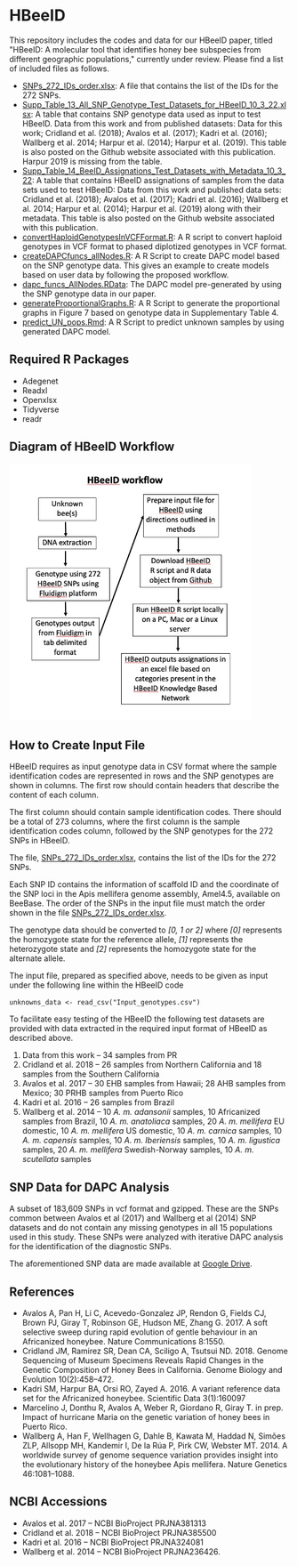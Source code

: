 # HBeeID

This repository includes the codes and data for our HBeeID paper, titled "HBeeID: A molecular tool that identifies honey bee subspecies from different geographic populations," currently under review. Please find a list of included files as follows.

* [SNPs_272_IDs_order.xlsx](SNPs_272_IDs_order.xlsx): A file that contains the list of the IDs for the 272 SNPs.
* [Supp_Table_13_All_SNP_Genotype_Test_Datasets_for_HBeeID_10_3_22.xlsx](Supp_Table_13_All_SNP_Genotype_Test_Datasets_for_HBeeID_10_3_22.xlsx): A table that contains SNP genotype data used as input to test HBeeID. Data from this work and from published datasets: Data for this work; Cridland et al. (2018); Avalos et al. (2017); Kadri et al. (2016); Wallberg et al. 2014; Harpur et al. (2014); Harpur et al. (2019). This table is also posted on the Github website associated with this publication.   Harpur  2019 is missing from the table.
* [Supp_Table_14_BeeID_Assignations_Test_Datasets_with_Metadata_10_3_22](Supp_Table_14_HBeeID_Assignations_Test_Datasets_with_Metadata_10_3_22): A table that contains HBeeID assignations of samples from the data sets used to test HBeeID: Data from this work and published data sets: Cridland et al. (2018); Avalos et al. (2017); Kadri et al. (2016); Wallberg et al. 2014; Harpur et al. (2014); Harpur et al. (2019) along with their metadata. This table is also posted on the Github website associated with this publication.
* [convertHaploidGenotypesInVCFFormat.R](convertHaploidGenotypesInVCFFormat.R): A R script to convert haploid genotypes in VCF format to phased diplotized genotypes in VCF format.
* [createDAPCfuncs_allNodes.R](createDAPCfuncs_allNodes.R): A R Script to create DAPC model based on the SNP genotype data. This gives an example to create models based on user data by following the proposed workflow.
* [dapc_funcs_AllNodes.RData](dapc_funcs_AllNodes.RData): The DAPC model pre-generated by using the SNP genotype data in our paper.
* [generateProportionalGraphs.R](generateProportionalGraphs.R): A R Script to generate the proportional graphs in Figure 7 based on genotype data in Supplementary Table 4.
* [predict_UN_pops.Rmd](predict_UN_pops.Rmd): A R Script to predict unknown samples by using generated DAPC model.

## Required R Packages

* Adegenet
* Readxl
* Openxlsx
* Tidyverse
* readr

## Diagram of HBeeID Workflow
![HBeeID_workflow_diagram](fig/HBeeID_workflow.jpg)

## How to Create Input File

HBeeID requires as input genotype data in CSV format where the sample identification codes are represented in rows and the SNP genotypes are shown in columns. The first row should contain headers that describe the content of each column.

The first column should contain sample identification codes. There should be a total of 273 columns, where the first column is the sample identification codes column, followed by the SNP genotypes for the 272 SNPs in HBeeID.

The file, [SNPs_272_IDs_order.xlsx](SNPs_272_IDs_order.xlsx), contains the list of the IDs for the 272 SNPs.

Each SNP ID contains the information of scaffold ID and the coordinate of the SNP loci in the Apis mellifera genome assembly, Amel4.5, available on BeeBase. The order of the SNPs in the input file must match the order shown in the file [SNPs_272_IDs_order.xlsx](SNPs_272_IDs_order.xlsx).

The genotype data should be converted to *\[0, 1 or 2\]* where *\[0\]* represents the homozygote state for the reference allele, *\[1\]* represents the heterozygote state and *\[2\]* represents the homozygote state for the alternate allele.

The input file, prepared as specified above, needs to be given as input under the following line within the HBeeID code
```
unknowns_data <- read_csv("Input_genotypes.csv")
```

To facilitate easy testing of the HBeeID the following test datasets are provided with data extracted in the required input format of HBeeID as described above.

1. Data from this work – 34 samples from PR
2. Cridland et al. 2018 – 26 samples from Northern California and 18 samples from the Southern California
3. Avalos et al. 2017 – 30 EHB samples from Hawaii; 28 AHB samples from Mexico; 30 PRHB samples from Puerto Rico
3. Kadri et al. 2016 – 26 samples from Brazil
5. Wallberg et al. 2014 – 10 *A. m. adansonii* samples, 10 Africanized samples from Brazil, 10 *A. m. anatoliaca* samples, 20 *A. m. mellifera* EU domestic, 10 *A. m. mellifera* US domestic, 10 *A. m. carnica* samples,  10 *A. m. capensis* samples, 10 *A. m. Iberiensis* samples, 10 *A. m. ligustica* samples, 20 *A. m. mellifera* Swedish-Norway samples, 10 *A. m. scutellata* samples

## SNP Data for DAPC Analysis

A subset of 183,609 SNPs in vcf format and gzipped. These are the SNPs common between Avalos et al (2017) and Wallberg et al (2014) SNP datasets and do not contain any missing genotypes in all 15 populations used in this study. These SNPs were analyzed with iterative DAPC analysis for the identification of the diagnostic SNPs.

The aforementioned SNP data are made available at [Google Drive](https://drive.google.com/file/d/1oM-ttRnPa2VxIiOZV7Yh2DwP5uPpH2LJ/view?usp=sharing).

## References

* Avalos A, Pan H, Li C, Acevedo-Gonzalez JP, Rendon G, Fields CJ, Brown PJ, Giray T, Robinson GE, Hudson ME, Zhang G. 2017. A soft selective sweep during rapid evolution of gentle behaviour in an Africanized honeybee. Nature Communications 8:1550.
* Cridland JM, Ramirez SR, Dean CA, Sciligo A, Tsutsui ND. 2018. Genome Sequencing of Museum Specimens Reveals Rapid Changes in the Genetic Composition of Honey Bees in California. Genome Biology and Evolution 10(2):458–472.
* Kadri SM, Harpur BA, Orsi RO, Zayed A. 2016. A variant reference data set for the Africanized honeybee. Scientific Data 3(1):160097
* Marcelino J, Donthu R, Avalos A, Weber R, Giordano R, Giray T. in prep. Impact of hurricane Maria on the genetic variation of honey bees in Puerto Rico.
* Wallberg A, Han F, Wellhagen G, Dahle B, Kawata M, Haddad N, Simões ZLP, Allsopp MH, Kandemir I, De la Rúa P, Pirk CW, Webster MT. 2014. A worldwide survey of genome sequence variation provides insight into the evolutionary history of the honeybee Apis mellifera. Nature Genetics 46:1081–1088.

## NCBI Accessions

* Avalos et al. 2017 – NCBI BioProject PRJNA381313
* Cridland et al. 2018 – NCBI BioProject PRJNA385500
* Kadri et al. 2016 – NCBI BioProject PRJNA324081
* Wallberg et al. 2014 – NCBI BioProject PRJNA236426.
